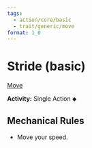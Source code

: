 ```yaml
---
tags:
  - action/core/basic
  - trait/generic/move
format: 1_0
---
```

# Stride (basic) [](#Actions "Single Action")

[Move](Move.md "General Trait")

**Activity:** Single Action ⬥

## Mechanical Rules

- Move your speed.